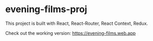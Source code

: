 # evening-films-proj

This project is built with React, React-Router, React Context, Redux.

Check out the working version: https://evening-films.web.app
